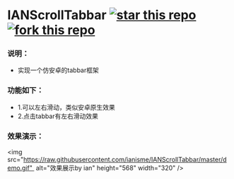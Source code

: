 # IANScrollTabbar [![star this repo](http://github-svg-buttons.herokuapp.com/star.svg?user=ianisme&repo=IANScrollTabbar&style=flat&background=1081C1)](https://github.com/ianisme/IANScrollTabbar) [![fork this repo](http://github-svg-buttons.herokuapp.com/fork.svg?user=ianisme&repo=IANScrollTabbar&style=flat&background=1081C1)](https://github.com/ianisme/IANScrollTabbar/fork)

### 说明：
- 实现一个仿安卓的tabbar框架

### 功能如下：

- 1.可以左右滑动，类似安卓原生效果
- 2.点击tabbar有左右滑动效果

### 效果演示：
<img src="https://raw.githubusercontent.com/ianisme/IANScrollTabbar/master/demo.gif"  alt="效果展示by ian" height="568" width="320" />